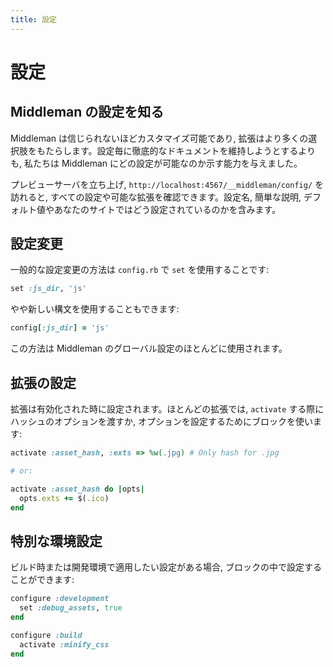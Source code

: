 ```yaml
---
title: 設定
---
```


# 設定

## Middleman の設定を知る

Middleman は信じられないほどカスタマイズ可能であり, 拡張はより多くの選択肢をもたらします。設定毎に徹底的なドキュメントを維持しようとするよりも, 私たちは Middleman にどの設定が可能なのか示す能力を与えました。

プレビューサーバを立ち上げ, `http://localhost:4567/__middleman/config/` を訪れると, すべての設定や可能な拡張を確認できます。設定名, 簡単な説明, デフォルト値やあなたのサイトではどう設定されているのかを含みます。

## 設定変更

一般的な設定変更の方法は `config.rb` で `set` を使用することです:

```ruby
set :js_dir, 'js'
```

やや新しい構文を使用することもできます:

```ruby
config[:js_dir] = 'js'
```

この方法は Middleman のグローバル設定のほとんどに使用されます。

## 拡張の設定

拡張は有効化された時に設定されます。ほとんどの拡張では, `activate` する際にハッシュのオプションを渡すか, オプションを設定するためにブロックを使います:

```ruby
activate :asset_hash, :exts => %w(.jpg) # Only hash for .jpg

# or:

activate :asset_hash do |opts|
  opts.exts += $(.ico)
end
```

## 特別な環境設定

ビルド時または開発環境で適用したい設定がある場合, ブロックの中で設定することができます:

```ruby
configure :development
  set :debug_assets, true
end

configure :build
  activate :minify_css
end
```
